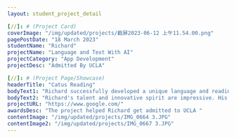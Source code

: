 ```yaml
---
layout: student_project_detail

[//]: # (Project Card)
coverImage: "/img/updated/projects/截屏2023-06-12 上午11.54.00.png"
pagePostDate: "18 March 2023"
studentName: "Richard"
projectName: "Language and Text With AI"
projectCategory: "App Development"
projectDesc: "Admitted By UCLA"

[//]: # (Project Page/Showcase)
headerTitle: "Catus Reading"
bodyText1: "Richard successfully developed a unique language and reading AI called Cactus Reading. This innovative program aims to help people improve their reading and comprehension skills, reducing complex texts into easy-to-understand information. Because of his outstanding achievement, Richard stood out from the 160,000 students who applied to UCLA and was admitted successfully."
bodyText2: "Richard's talent and innovative spirit are impressive. His Cactus Reading project showcases his technical prowess and passion for improving human reading comprehension. Such outstanding intelligence makes him unique in the highly competitive UCLA application. We look forward to seeing how he will use his intelligence and enthusiasm to bring more influence to the world in the future."
projectURL: "https://www.google.com/"
awardsDesc: "The project helped Richard get admitted to UCLA "
contentImage: "/img/updated/projects/IMG_0664 3.JPG"
contentImage2: "/img/updated/projects/IMG_0667 3.JPG"
---
```

